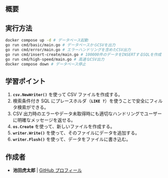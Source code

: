 ## **概要**

## **実行方法**

```sh
docker compose up -d # データベース起動
go run cmd/basic/main.go # データベースからCSVを出力
go run cmd/error/main.go # エラーハンドリングを含めたCSV出力
go run cmd/insert-create/main.go # 100000件のデータをINSERTするSQLを作成
go run cmd/high-speed/main.go # 高速なCSV出力
docker compose down # データベース停止
```

## **学習ポイント**

1. **`csv.NewWriter()`** を使って CSV ファイルを作成する。
2. 検索条件付き SQL にプレースホルダ（**`LIKE ?`**）を使うことで安全にフィルタ検索ができる。
3. CSV 出力時のエラーやデータ未取得時にも適切なハンドリングでユーザーに明確なメッセージを返せる。
4. **`os.Create`** を使って、新しいファイルを作成する。
5. **`writer.Write()`** を使って、そのファイルにデータを追加する。
6. **`writer.Flush()`** を使って、データをファイルに書き込む。

## 作成者

- **池田虎太郎** | [GitHub プロフィール](https://github.com/kotaroikeda-apl-dev)
